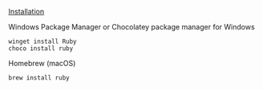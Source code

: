 

[Installation](https://www.ruby-lang.org/en/documentation/installation/)

Windows Package Manager or Chocolatey package manager for Windows

```
winget install Ruby
choco install ruby
```

Homebrew (macOS)
```
brew install ruby
```

